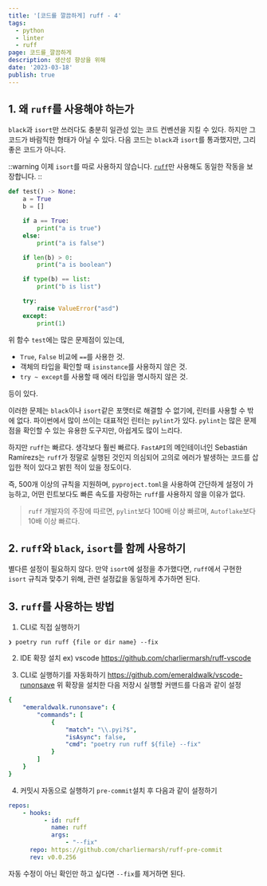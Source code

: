 ```yaml
---
title: '[코드를 깔끔하게] ruff - 4'
tags:
  - python
  - linter
  - ruff
page: 코드를_깔끔하게
description: 생산성 향상을 위해
date: '2023-03-18'
publish: true
---
```


## 1. 왜 `ruff`를 사용해야 하는가

`black`과 `isort`만 쓰러다도 충분히 일관성 있는 코드 컨벤션을 지킬 수 있다. 하지만 그 코드가 바람직한 형태가 아닐 수 있다. 다음 코드는 `black`과 `isort`를 통과했지만, 그리 좋은 코드가 아니다.

::warning
이제 `isort`를 따로 사용하지 않습니다.
[`ruff`](https://docs.astral.sh/ruff/)만 사용해도 동일한 작동을 보장합니다.
::

```python
def test() -> None:
    a = True
    b = []

    if a == True:
        print("a is true")
    else:
        print("a is false")

    if len(b) > 0:
        print("a is boolean")

    if type(b) == list:
        print("b is list")

    try:
        raise ValueError("asd")
    except:
        print(1)


```
위 함수 `test`에는 많은 문제점이 있는데, 
- `True`, `False` 비교에 `==`를 사용한 것.
- 객체의 타입을 확인할 때 `isinstance`를 사용하지 않은 것.
- `try ~ except`를 사용할 때 에러 타입을 명시하지 않은 것.

등이 있다.

이러한 문제는 `black`이나 `isort`같은 포맷터로 해결할 수 없기에, 린터를 사용할 수 밖에 없다. 파이썬에서 많이 쓰이는 대표적인 린터는 `pylint`가 있다. `pylint`는 많은 문제점을 확인할 수 있는 유용한 도구지만, 아쉽게도 많이 느리다.

하지만 `ruff`는 빠르다. 생각보다 훨씬 빠르다. `FastAPI`의 메인테이너인 
Sebastián Ramírezs는 `ruff`가 정말로 실행된 것인지 의심되어 고의로 에러가 발생하는 코드를 삽입한 적이 있다고 밝힌 적이 있을 정도이다.

즉, 500개 이상의 규칙을 지원하며, `pyproject.toml`을 사용하여 간단하게 설정이 가능하고, 어떤 린트보다도 빠른 속도를 자랑하는 `ruff`를 사용하지 않을 이유가 없다.
> `ruff` 개발자의 주장에 따르면, `pylint`보다 100배 이상 빠르며, `Autoflake`보다 10배 이상 빠르다.

## 2. `ruff`와 `black`, `isort`를 함께 사용하기
별다른 설정이 필요하지 않다. 만약 `isort`에 설정을 추가했다면, `ruff`에서 구현한 `isort` 규칙과 맞추기 위해, 관련 설정값을 동일하게 추가하면 된다.

## 3. `ruff`를 사용하는 방법

1. CLI로 직접 실행하기
```shell
❯ poetry run ruff {file or dir name} --fix
```

2. IDE 확장 설치
ex) vscode
https://github.com/charliermarsh/ruff-vscode

3. CLI로 실행하기를 자동화하기
https://github.com/emeraldwalk/vscode-runonsave
위 확장을 설치한 다음 저장시 실행할 커맨드를 다음과 같이 설정
```yaml
{
    "emeraldwalk.runonsave": {
        "commands": [
            {
                "match": "\\.pyi?$",
                "isAsync": false,
                "cmd": "poetry run ruff ${file} --fix"
            }
        ]
    }
}
```
4. 커밋시 자동으로 실행하기
`pre-commit`설치 후 다음과 같이 설정하기
```yaml
repos:
    - hooks:
          - id: ruff
            name: ruff
            args:
                - "--fix"
      repo: https://github.com/charliermarsh/ruff-pre-commit
      rev: v0.0.256
```
자동 수정이 아닌 확인만 하고 싶다면 `--fix`를 제거하면 된다.
